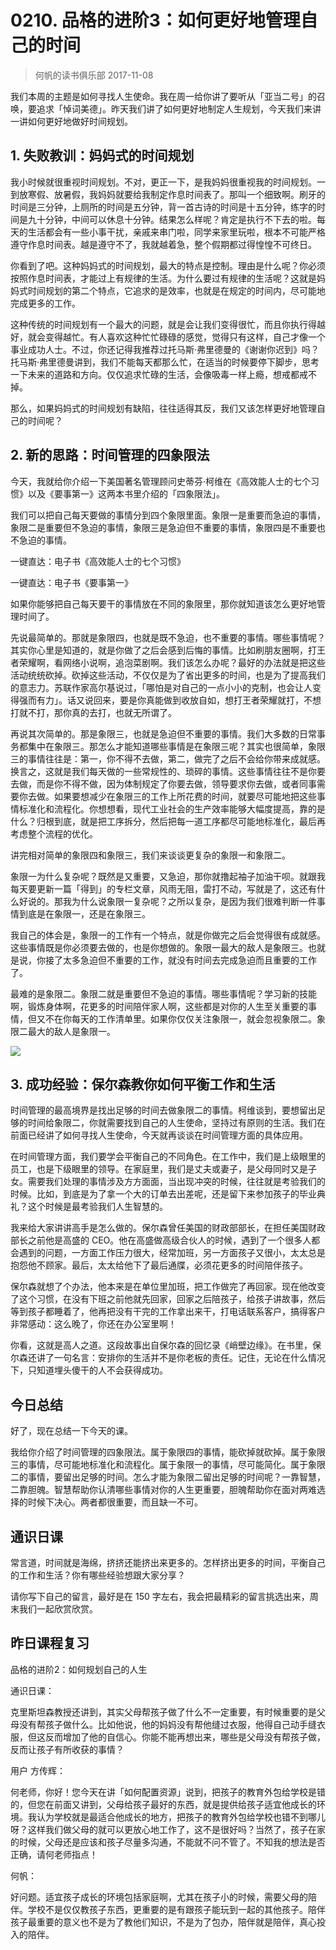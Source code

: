 # 0210. 品格的进阶3：如何更好地管理自己的时间
> 何帆的读书俱乐部
2017-11-08

我们本周的主题是如何寻找人生使命。我在周一给你讲了要听从「亚当二号」的召唤，要追求「悼词美德」。昨天我们讲了如何更好地制定人生规划，今天我们来讲一讲如何更好地做好时间规划。

## 1. 失败教训：妈妈式的时间规划
我小时候就很重视时间规划。不对，更正一下，是我妈妈很重视我的时间规划。一到放寒假、放暑假，我妈妈就要给我制定作息时间表了。那叫一个细致啊。刷牙的时间是三分钟，上厕所的时间是五分钟，背一首古诗的时间是十五分钟，练字的时间是九十分钟，中间可以休息十分钟。结果怎么样呢？肯定是执行不下去的啦。每天的生活都会有一些小事干扰，亲戚来串门啦，同学来家里玩啦，根本不可能严格遵守作息时间表。越是遵守不了，我就越着急，整个假期都过得惶惶不可终日。

你看到了吧。这种妈妈式的时间规划，最大的特点是控制。理由是什么呢？你必须按照作息时间表，才能过上有规律的生活。为什么要过有规律的生活呢？这就是妈妈式时间规划的第二个特点，它追求的是效率，也就是在规定的时间内，尽可能地完成更多的工作。

这种传统的时间规划有一个最大的问题，就是会让我们变得很忙，而且你执行得越好，就会变得越忙。有人喜欢这种忙忙碌碌的感觉，觉得只有这样，自己才像一个事业成功人士。不过，你还记得我推荐过托马斯·弗里德曼的《谢谢你迟到》吗？托马斯·弗里德曼讲到，我们不能每天都那么忙，在适当的时候要停下脚步，思考一下未来的道路和方向。仅仅追求忙碌的生活，会像吸毒一样上瘾，想戒都戒不掉。

那么，如果妈妈式的时间规划有缺陷，往往适得其反，我们又该怎样更好地管理自己的时间呢？

## 2. 新的思路：时间管理的四象限法
今天，我就给你介绍一下美国著名管理顾问史蒂芬·柯维在《高效能人士的七个习惯》以及《要事第一》这两本书里介绍的「四象限法」。

我们可以把自己每天要做的事情分到四个象限里面。象限一是重要而急迫的事情，象限二是重要但不急迫的事情，象限三是急迫但不重要的事情，象限四是不重要也不急迫的事情。

一键直达：电子书《高效能人士的七个习惯》

一键直达：电子书《要事第一》

如果你能够把自己每天要干的事情放在不同的象限里，那你就知道该怎么更好地管理时间了。

先说最简单的。那就是象限四，也就是既不急迫，也不重要的事情。哪些事情呢？其实你心里是知道的，就是你做了之后会感到后悔的事情。比如刷朋友圈啊，打王者荣耀啊，看网络小说啊，追泡菜剧啊。我们该怎么办呢？最好的办法就是把这些活动统统砍掉。砍掉这些活动，不仅仅是为了省出更多的时间，也是为了提高我们的意志力。苏联作家高尔基说过，「哪怕是对自己的一点小小的克制，也会让人变得强而有力」。话又说回来，要是你真能做到收放自如，想打王者荣耀就打，不想打就不打，那你真的去打，也就无所谓了。

再说其次简单的。那是象限三，也就是急迫但不重要的事情。我们大多数的日常事务都集中在象限三。那怎么才能知道哪些事情是在象限三呢？其实也很简单，象限三的事情往往是：第一，你不得不去做，第二，做完了之后不会给你带来成就感。换言之，这就是我们每天做的一些常规性的、琐碎的事情。这些事情往往不是你要去做，而是你不得不做，因为体制规定了你要去做，领导要求你去做，或者同事需要你去做。如果要想减少在象限三的工作上所花费的时间，就要尽可能地把这些事情标准化和流程化。你想想看，现代工业社会的生产效率能够大幅度提高，靠的是什么？归根到底，就是把工序拆分，然后把每一道工序都尽可能地标准化，最后再考虑整个流程的优化。

讲完相对简单的象限四和象限三，我们来谈谈更复杂的象限一和象限二。

象限一为什么复杂呢？既然是又重要，又急迫，那你就撸起袖子加油干呗。就跟我每天要更新一篇「得到」的专栏文章，风雨无阻，雷打不动，写就是了，这还有什么好说的。那我为什么说象限一复杂呢？之所以复杂，是因为我们很难判断一件事情到底是在象限一，还是在象限三。

我自己的体会是，象限一的工作有一个特点，就是你做完之后会觉得很有成就感。这些事情既是你必须要去做的，也是你想做的。象限一最大的敌人是象限三。也就是说，你接了太多急迫但不重要的工作，就没有时间去完成急迫而且重要的工作了。

最难的是象限二。象限二就是重要但不急迫的事情。哪些事情呢？学习新的技能啊，锻炼身体啊，花更多的时间陪伴家人啊，这些都是对你的人生至关重要的事情，但又不在你每天的工作清单里。如果你仅仅关注象限一，就会忽视象限二。象限二最大的敌人是象限一。

![](https://raw.githubusercontent.com/dalong0514/selfstudy/master/图片链接/何帆/2018002.jpg)

## 3. 成功经验：保尔森教你如何平衡工作和生活
时间管理的最高境界是找出足够的时间去做象限二的事情。柯维谈到，要想留出足够的时间给象限二，你就需要找到自己的人生使命，坚持过有原则的生活。我们在前面已经讲了如何寻找人生使命，今天就再谈谈在时间管理方面的具体应用。

在时间管理方面，我们要学会平衡自己的不同角色。在工作中，我们是上级眼里的员工，也是下级眼里的领导。在家庭里，我们是丈夫或妻子，是父母同时又是子女。需要我们处理的事情涉及方方面面，当出现冲突的时候，往往就是考验我们的时候。比如，到底是为了拿一个大的订单去出差呢，还是留下来参加孩子的毕业典礼？这个时候是最考验我们人生智慧的。

我来给大家讲讲高手是怎么做的。保尔森曾任美国的财政部部长，在担任美国财政部长之前他是高盛的 CEO。他在高盛做高级合伙人的时候，遇到了一个很多人都会遇到的问题，一方面工作压力很大，经常加班，另一方面孩子又很小，太太总是抱怨他不顾家。最后，太太给他下了最后通牒，必须花更多的时间陪伴孩子。

保尔森就想了个办法，他本来是在单位里加班，把工作做完了再回家。现在他改变了这个习惯，在没有下班之前他就先回家，回家之后陪孩子，给孩子讲故事，然后等到孩子都睡着了，他再把没有干完的工作拿出来干，打电话联系客户，搞得客户非常感动：这么晚了，你还在办公室里啊！

你看，这就是高人之道。这段故事出自保尔森的回忆录《峭壁边缘》。在书里，保尔森还讲了一句名言：安排你的生活并不是你老板的责任。记住，无论在什么情况下，只知道埋头傻干的人不会获得成功。

## 今日总结
好了，现在总结一下今天的课。

我给你介绍了时间管理的四象限法。属于象限四的事情，能砍掉就砍掉。属于象限三的事情，尽可能地标准化和流程化。属于象限一的事情，尽可能简化。属于象限二的事情，要留出足够的时间。怎么才能为象限二留出足够的时间呢？一靠智慧，二靠胆魄。智慧帮助你认清哪些事情对你的人生更重要，胆魄帮助你在面对两难选择的时候下决心。两者都很重要，而且缺一不可。

## 通识日课
常言道，时间就是海绵，挤挤还能挤出来更多的。怎样挤出更多的时间，平衡自己的工作和生活？你有哪些经验想跟大家分享？

请你写下自己的留言，最好是在 150 字左右，我会把最精彩的留言挑选出来，周末我们一起欣赏欣赏。

## 昨日课程复习
品格的进阶2：如何规划自己的人生

通识日课：

克里斯坦森教授还讲到，其实父母帮孩子做了什么不一定重要，有时候重要的是父母没有帮孩子做什么。比如他说，他的妈妈没有帮他缝过衣服，他得自己动手缝衣服，但这反而增加了他的自信心。你能不能再想出来，哪些是父母没有帮孩子做，反而让孩子有所收获的事情？

用户 方传辉：

何老师，你好！您今天在讲「如何配置资源」说到，把孩子的教育外包给学校是错的，但您在前面又讲到，父母给孩子最好的东西，就是提供给孩子适宜他成长的环境。我认为学校就是最适合他成长的地方，把孩子的教育外包给学校也错不到哪儿呀？这样我们做父母的就可以更放心地工作了，这不是很好吗？当然了，孩子在家的时候，父母还是应该和孩子尽量多沟通，不能就不问不管了。不知我的想法是否正确，请何老师指点！

何帆：

好问题。适宜孩子成长的环境包括家庭啊，尤其在孩子小的时候，需要父母的陪伴。学校不是仅仅教孩子东西，更重要的是有跟孩子能玩到一起的其他孩子。陪伴孩子最重要的意义也不是为了教他们知识，不是为了包办，陪伴就是陪伴，真心投入的陪伴。


